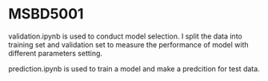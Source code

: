 # MSBD5001

validation.ipynb is used to conduct model selection. I split the data into training set and validation set to measure the performance of model with different parameters setting.

prediction.ipynb is used to train a model and make a predcition for test data.
